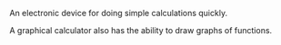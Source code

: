 An electronic device for doing simple calculations quickly.

A graphical calculator also has the ability to draw graphs of functions.
